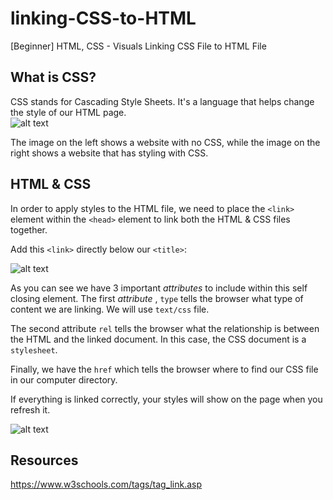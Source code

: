 # linking-CSS-to-HTML
[Beginner] HTML, CSS - Visuals Linking CSS File to HTML File

## What is CSS?
CSS stands for Cascading Style Sheets. It's a language that helps change the style of our HTML page.<br>
![alt text](https://i.imgur.com/pcyc05I.png "HTML without CSS and HTML and CSS")

The image on the left shows a website with no CSS, while the image on the right shows a website that has styling with CSS.<br> 

## HTML & CSS
In order to apply styles to the HTML file, we need to place the `<link>` element within the `<head>` element to link both the HTML & CSS files together. <br>

Add this `<link>` directly below our `<title>`:<br>

![alt text](https://i.imgur.com/cJFMxkN.png "adding link element in header")

As you can see we have 3 important *attributes* to include within this self closing element. The first *attribute* , `type` tells the browser what type of content we are linking. We will use `text/css` file.<br>

The second attribute `rel` tells the browser what the relationship is between the HTML and the linked document. In this case, the CSS document is a `stylesheet`.<br>

Finally, we have the `href` which tells the browser where to find our CSS file in our computer directory.<br> 

If everything is linked correctly, your styles will show on the page when you refresh it.<br> 

![alt text](https://i.imgur.com/7IXMNtA.png "Linked and Unlinked HTML & CSS")

## Resources
https://www.w3schools.com/tags/tag_link.asp<br>
